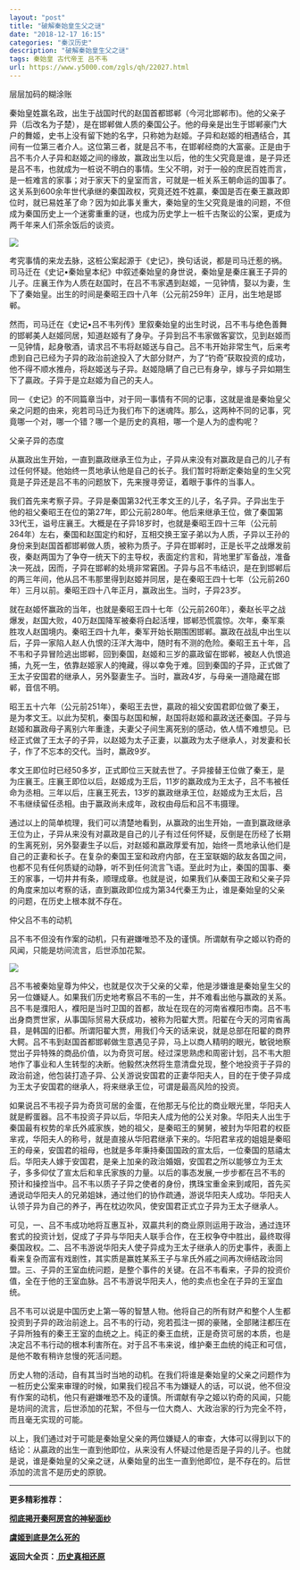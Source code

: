```yaml
---
layout: "post"
title: "破解秦始皇生父之谜"
date: "2018-12-17 16:15"
categories: "秦汉历史"
description: "破解秦始皇生父之谜"
tags: 秦始皇 古代帝王 吕不韦
url: https://www.y5000.com/zgls/qh/22027.html
---
```






层层加码的糊涂账

秦始皇姓赢名政，出生于战国时代的赵国首都邯郸（今河北邯郸市)。他的父亲子异（后改名为子楚），是在邯郸做人质的秦国公子。他的母亲是出生于邯郸豪门大户的舞姬，史书上没有留下她的名字，只称她为赵姬。子异和赵姬的相遇结合，其间有一位第三者介人。这位第三者，就是吕不韦，在邯郸经商的大富豪。正是由于吕不韦介人子异和赵姬之间的缘故，赢政出生以后，他的生父究竟是谁，是子异还是吕不韦，也就成为一桩说不明白的事情。生父不明，对于一般的庶民百姓而言，是一桩难言的家事；对于家天下的皇室而言，可就是一桩关系王朝命运的国事了。这关系到600余年世代承继的秦国政权，究竟还姓不姓贏，秦国是否在秦王赢政即位时，就已易姓革了命？因为如此事关重大，秦始皇的生父究竟是谁的问题，不但成为秦国历史上一个迷雾重重的谜，也成为历史学上一桩千古聚讼的公案，更成为两千年来人们茶余饭后的谈资。

![](https://img.y5000.com/uploads/allimg/170526/11-1F5261HHb38.jpg)

考究事情的来龙去脉，这桩公案起源于《史记》，换句话说，都是司马迁惹的祸。司马迁在《史记•秦始皇本纪》中叙述秦始皇的身世说，秦始皇是秦庄襄王子异的儿子。庄襄王作为人质在赵国时，在吕不韦家遇到赵姬，一见钟情，娶以为妻，生下了秦始皇。出生的时间是秦昭王四十八年（公元前259年）正月，出生地是邯郸。

然而，司马迁在《史记•吕不韦列传》里叙秦始皇的出生时说，吕不韦与绝色善舞的邯郸美人赵姬同居，知道赵姬有了身孕。子异到吕不韦家做客宴饮，见到赵姬而一见钟情，起身敬酒，请求吕不韦将赵姬送与自己。吕不韦开始非常生气，后来考虑到自己已经为子异的政治前途投入了大部分财产，为了“钓奇”获取投资的成功，他不得不顺水推舟，将赵姬送与子异。赵姬隐瞒了自己已有身孕，嫁与子异如期生下了贏政。子异于是立赵姬为自己的夫人。

同一《史记》的不同篇章当中，对于同一事情有不同的记事，这就是谁是秦始皇父亲之问题的由来，宛若司马迁为我们布下的迷魂阵。那么，这两种不同的记事，究竟哪一个对，哪一个错？哪一个是历史的真相，哪一个是人为的虚构呢？

父亲子异的态度

从赢政出生开始，一直到嬴政继承王位为止，子异从来没有对赢政是自己的儿子有过任何怀疑。他始终一贯地承认他是自己的长子。我们暂时将断定秦始皇的生父究竟是子异还是吕不韦的问题放下，先来搜寻旁证，着眼于事件的当事人。

我们首先来考察子异。子异是秦国第32代王孝文王的儿子，名子异。子异出生于他的祖父秦昭王在位的第27年，即公元前280年。他后来继承王位，做了秦国第33代王，谥号庄襄王。大概是在子异18岁时，也就是秦昭王四十三年（公元前264年）左右，秦国和赵国定约和好，互相交换王室子弟以为人质，子异以王孙的身份来到赵国首都邯郸做人质，被称为质子。子异在邯郸时，正是长平之战爆发前夜，秦赵两国为了争夺一统天下的主导权，表面定约言和，背地里扩军备战，准备决一死战，因而，子异在邯郸的处境非常窘困。子异与吕不韦结识，是在到邯郸后的两三年间，他从吕不韦那里得到赵姬并同居，是在秦昭王四十七年（公元前260年）三月以前。秦昭王四十八年正月，赢政出生。当时，子异23岁。

就在赵姬怀赢政的当年，也就是秦昭王四十七年（公元前260年），秦赵长平之战爆发，赵国大败，40万赵国降军被秦将白起活埋，邯郸恐慌震惊。次年，秦军乘胜攻人赵国境内。秦昭王四十九年，秦军开始长期围困邯郸。赢政在战乱中出生以后，子异一家陷人赵人仇恨的汪洋大海中，随时有不测的危险。秦昭王五十年，吕不韦和子异冒险逃出邯郸，回到秦国，赵姬和三岁的贏政留在邯郸，被赵人仇恨追捕，九死一生，依靠赵姬家人的掩藏，得以幸免于难。回到秦国的子异，正式做了王太子安国君的继承人，另外娶妻生子。当时，赢政4岁，与母亲一道隐藏在邯郸，音信不明。

昭王五十六年（公元前251年），秦昭王去世，贏政的祖父安国君即位做了秦王，是为孝文王。以此为契机，秦国与赵国和解，赵国将赵姬和贏政送还秦国。子异与赵姬和赢政母子离别六年重逢，夫妻父子间生离死别的感动，依人情不难想见。已经正式做了王太子的子异，以赵姬为太子正妻，以赢政为太子继承人，对发妻和长子，作了不忘本的交代。当时，羸政9岁。

孝文王即位时已经50多岁，正式即位三天就去世了。子异接替王位做了秦王，是为庄襄王。庄襄王即位以后，赵姬成为王后，11岁的羸政成为王太子，吕不韦被任命为丞相。三年以后，庄襄王死去，13岁的赢政继承王位，赵姬成为王太后，吕不韦继续留任丞相。由于赢政尚未成年，政权由母后和吕不韦摄理。

通过以上的简单梳理，我们可以清楚地看到，从赢政的出生开始，一直到赢政继承王位为止，子异从来没有对贏政是自己的儿子有过任何怀疑，反倒是在历经了长期的生离死别，另外娶妻生子以后，对赵姬和嬴政厚爱有加，始终一贯地承认他们是自己的正妻和长子。在复杂的秦国王室和政府内部，在王室联姻的敌友各国之间，也都不见有任何质疑的动静，听不到任何流言飞语。至此时为止，秦国的国事、秦王的家事，一切井井有条，顺理成章。也就是说，如果我们从秦国王政和父亲子异的角度来加以考察的话，直到赢政即位成为第34代秦王为止，谁是秦始皇的父亲的问题，在历史上根本就不存在。

仲父吕不韦的动机

吕不韦不但没有作案的动机，只有避嫌唯恐不及的谨慎。所谓献有孕之姬以钓奇的风闻，只能是坊间流言，后世添加花絮。

![](https://img.y5000.com/uploads/allimg/170526/11-1F5261HJ25N.jpg)

吕不韦被秦始皇尊为仲父，也就是仅次于父亲的父辈，他是涉嫌谁是秦始皇生父的另一位嫌疑人。如果我们历史地考察吕不韦的一生，并不难看出他与赢政的关系。吕不韦是濮阳人，襥阳是当时卫国的首都，故址在现在的河南省襥阳市南。吕不韦出身商贾世家，从事国际贸易大获成功，被称为阳翟大贾。阳翟在今天的河南省禹县，是韩国的旧都。所谓阳翟大贾，用我们今天的话来说，就是总部在阳翟的商界大鳄。吕不韦到赵国首都邯郸做生意遇见子异，马上以商人精明的眼光，敏锐地察觉出子异特殊的商品价值，以为奇货可居。经过深思熟虑和周密计划，吕不韦大胆地作了事业和人生转型的决断。他毅然决然将生意清盘兑现，整个地投资于子异的政治前途，他包装打造子异、公关游说安国君的正妻华阳夫人，目的在于使子异成为王太子安国君的继承人，将来继承王位，可谓是最高风险的投资。

如果说吕不韦视子异为奇货可居的金蛋，在他那无与伦比的商业眼光里，华阳夫人就是孵蛋器。吕不韦投资子异以后，华阳夫人成为他的公关对象。华阳夫人出生于秦国最有权势的芈氏外戚家族，她的祖父，是秦昭王的舅舅，被封为华阳君的权臣芈戎，华阳夫人的称号，就是直接从华阳君继承下来的。华阳君芈戎的姐姐是秦昭王的母亲，安国君的祖母，也就是多年秉持秦国国政的宣太后，一位秦国的慈禧太后。华阳夫人嫁于安国君，是亲上加亲的政治婚姻，安国君之所以能够立为王太子，多多仰仗了宣太后和芈氏家族的力量。以后的事态发展,一步步都在吕不韦的预计和操控当中。吕不韦以质子子异之使者的身份，携珠宝重金来到咸阳，首先买通说动华阳夫人的兄弟姐妹，通过他们的协作疏通，游说华阳夫人成功。华阳夫人认领子异为自己的养子，再在枕边吹风，使安国君正式立子异为王太子继承人。

可见，一、吕不韦成功地将互惠互补，双贏共利的商业原则运用于政治，通过连环套式的投资计划，促成了子异与华阳夫人联手合作，在王权争夺中胜出，最终取得秦国政权。二、吕不韦游说华阳夫人使子异成为王太子继承人的历史事件，表面上看来复杂而富有戏剧性，其实质是赢姓某系王子与芈氏外戚之间再次缔结政治同盟。三、子异的王室血统问题，是整个事件的关键。在吕不韦看来，子异的投资价值，全在于他的王室血脉。吕不韦游说华阳夫人，他的卖点也全在子异的王室血统。

吕不韦可以说是中国历史上第一等的智慧人物。他将自己的所有财产和整个人生都投资到子异的政治前途上。吕不韦的行动，宛若孤注一掷的豪赌，全部赌注都压在子异所独有的秦王王室的血统之上。纯正的秦王血统，正是奇货可居的本质，也是决定吕不韦行动的根本利害所在。对于吕不韦来说，维护秦王血统的纯正和可信，是他不敢有稍许怠慢的死活问题。

历史人物的活动，自有其当时当地的动机。在我们将谁是秦始皇的父亲之问题作为一桩历史公案来审理的时候，如果我们视吕不韦为嫌疑人的话，可以说，他不但没有作案的动机，他只有避嫌唯恐不及的谨慎。所谓献有孕之姬以钓奇的风闻，只能是坊间的流言，后世添加的花絮，不但与一位大商人、大政治家的行为完全不符，而且毫无实现的可能。

以上，我们通过对于可能是秦始皇父亲的两位嫌疑人的审查，大体可以得到以下的结论：从贏政的出生一直到他即位，从来没有人怀疑过他是否是子异的儿子。也就是说，谁是秦始皇的父亲之谜，从秦始皇的出生一直到他即位，是不存在的。后世添加的流言不是历史的原貌。

* * *

**更多精彩推荐：**

**[彻底掲开秦阿房宫的神秘面纱](https://www.y5000.com/zgls/qh/22028.html)**

**[虞姬到底是怎么死的](https://www.y5000.com/zgls/qh/22039.html)**

**返回大全页：[ 历史真相还原](https://www.y5000.com/zgls/22286.html)**
